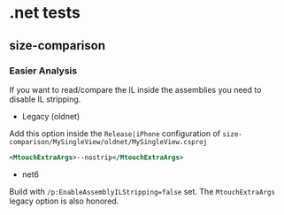 # .net tests

## size-comparison

### Easier Analysis

If you want to read/compare the IL inside the assemblies you need to disable IL stripping.

* Legacy (oldnet)

Add this option inside the `Release|iPhone` configuration of `size-comparison/MySingleView/oldnet/MySingleView.csproj`

```xml
<MtouchExtraArgs>--nostrip</MtouchExtraArgs>
```

* net6

Build with `/p:EnableAssemblyILStripping=false` set. The `MtouchExtraArgs` legacy option is also honored. 
